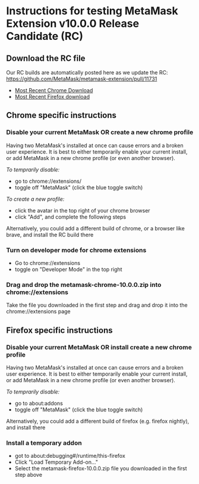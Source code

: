 # Instructions for testing MetaMask Extension v10.0.0 Release Candidate (RC)

## Download the RC file

Our RC builds are automatically posted here as we update the RC: https://github.com/MetaMask/metamask-extension/pull/11731

- [Most Recent Chrome Download](https://318555-42009758-gh.circle-artifacts.com/0/builds/metamask-chrome-10.0.0.zip)
- [Most Recent Firefox download](https://318555-42009758-gh.circle-artifacts.com/0/builds/metamask-firefox-10.0.0.zip)

## Chrome specific instructions

### Disable your current MetaMask OR create a new chrome profile

Having two MetaMask's installed at once can cause errors and a broken user experience. It is best to either temporarily enable your current install, or add MetaMask in a new chrome profile (or even another browser).

*To temprarily disable:*

- go to chrome://extensions/
- toggle off "MetaMask" (click the blue toggle switch)

*To create a new profile:*

- click the avatar in the top right of your chrome browser
- click "Add", and complete the following steps

Alternatively, you could add a different build of chrome, or a browser like brave, and install the RC build there

### Turn on developer mode for chrome extensions

- Go to chrome://extensions
- toggle on "Developer Mode" in the top right

### Drag and drop the metamask-chrome-10.0.0.zip into chrome://extensions

Take the file you downloaded in the first step and drag and drop it into the chrome://extensions page

## Firefox specific instructions

### Disable your current MetaMask OR install create a new chrome profile

Having two MetaMask's installed at once can cause errors and a broken user experience. It is best to either temporarily enable your current install, or add MetaMask in a new chrome profile (or even another browser).

*To temprarily disable:*

- go to about:addons
- toggle off "MetaMask" (click the blue toggle switch)

Alternatively, you could add a different build of firefox (e.g. firefox nightly), and install there

### Install a temporary addon

- got to about:debugging#/runtime/this-firefox
- Click "Load Temporary Add-on..."
- Select the metamask-firefox-10.0.0.zip file you downloaded in the first step above
